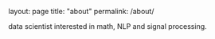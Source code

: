 layout: page
title: "about"
permalink: /about/

data scientist interested in math, NLP and signal processing.

